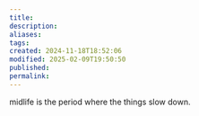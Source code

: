 ```yaml
---
title: 
description: 
aliases: 
tags: 
created: 2024-11-18T18:52:06
modified: 2025-02-09T19:50:50
published: 
permalink: 
---
```


midlife is the period where the things slow down.
